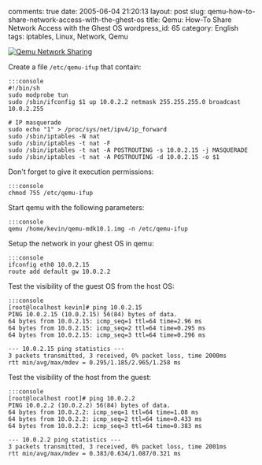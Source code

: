 comments: true
date: 2005-06-04 21:20:13
layout: post
slug: qemu-how-to-share-network-access-with-the-ghest-os
title: Qemu: How-To Share Network Access with the Ghest OS
wordpress_id: 65
category: English
tags: iptables, Linux, Network, Qemu

[![Qemu Network Sharing](http://kevin.deldycke.com/wp-content/uploads/2005/06/photo_f3-150x150.png)](http://kevin.deldycke.com/wp-content/uploads/2005/06/photo_f3.png)

Create a file `/etc/qemu-ifup` that contain:

    :::console
    #!/bin/sh
    sudo modprobe tun
    sudo /sbin/ifconfig $1 up 10.0.2.2 netmask 255.255.255.0 broadcast 10.0.2.255

    # IP masquerade
    sudo echo "1" > /proc/sys/net/ipv4/ip_forward
    sudo /sbin/iptables -N nat
    sudo /sbin/iptables -t nat -F
    sudo /sbin/iptables -t nat -A POSTROUTING -s 10.0.2.15 -j MASQUERADE
    sudo /sbin/iptables -t nat -A POSTROUTING -d 10.0.2.15 -o $1

Don't forget to give it execution permissions:

    :::console
    chmod 755 /etc/qemu-ifup

Start qemu with the following parameters:

    :::console
    qemu /home/kevin/qemu-mdk10.1.img -n /etc/qemu-ifup

Setup the network in your ghest OS in qemu:

    :::console
    ifconfig eth0 10.0.2.15
    route add default gw 10.0.2.2

Test the visibility of the guest OS from the host OS:

    :::console
    [root@localhost kevin]# ping 10.0.2.15
    PING 10.0.2.15 (10.0.2.15) 56(84) bytes of data.
    64 bytes from 10.0.2.15: icmp_seq=1 ttl=64 time=2.96 ms
    64 bytes from 10.0.2.15: icmp_seq=2 ttl=64 time=0.295 ms
    64 bytes from 10.0.2.15: icmp_seq=3 ttl=64 time=0.296 ms

    --- 10.0.2.15 ping statistics ---
    3 packets transmitted, 3 received, 0% packet loss, time 2000ms
    rtt min/avg/max/mdev = 0.295/1.185/2.965/1.258 ms

Test the visibility of the host from the guest:

    :::console
    [root@localhost root]# ping 10.0.2.2
    PING 10.0.2.2 (10.0.2.2) 56(84) bytes of data.
    64 bytes from 10.0.2.2: icmp_seq=1 ttl=64 time=1.08 ms
    64 bytes from 10.0.2.2: icmp_seq=2 ttl=64 time=0.433 ms
    64 bytes from 10.0.2.2: icmp_seq=3 ttl=64 time=0.383 ms

    --- 10.0.2.2 ping statistics ---
    3 packets transmitted, 3 received, 0% packet loss, time 2001ms
    rtt min/avg/max/mdev = 0.383/0.634/1.087/0.321 ms

